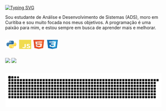 <a href="https://git.io/typing-svg"><img src="https://readme-typing-svg.herokuapp.com?font=Fira+Code&weight=600&size=21&pause=1000&color=7CA8FFA1&center=falso&vCenter=falso&repeat=verdadeiro&random=verdadeiro&width=435&lines=✨Bem-vindo+ao+meu+GitHub!✨" alt="Typing SVG"  /></a>

<p align= "left" >
  Sou estudante de Análise e Desenvolvimento de Sistemas (ADS),
  moro em Curitiba e sou muito focada nos meus objetivos. 
  A programação é uma paixão para mim, e estou sempre em busca 
  de aprender mais e melhorar.
 </p>
 
<div style="display: inline_block"><br>
 <img align="center" alt="Rafa-Python" height="30" width="40" src="https://raw.githubusercontent.com/devicons/devicon/master/icons/python/python-original.svg">
   <img align="center" alt="Rafa-Js" height="30" width="40" src="https://raw.githubusercontent.com/devicons/devicon/master/icons/javascript/javascript-plain.svg">
  <img align="center" alt="Rafa-HTML" height="30" width="40" src="https://raw.githubusercontent.com/devicons/devicon/master/icons/html5/html5-original.svg">
  <img align="center" alt="Rafa-CSS" height="30" width="40" src="https://raw.githubusercontent.com/devicons/devicon/master/icons/css3/css3-original.svg">
 </div>

 ##
 <div> 
  <a href="https://www.linkedin.com/in/giovana-menezes-b012041b8" target="_blank"><img src="https://img.shields.io/badge/-LinkedIn-%230077B5?style=for-the-badge&logo=linkedin&logoColor=white" target="_blank"></a> 
   <a href="https://instagram.com/jhowvana_" target="_blank"><img src="https://img.shields.io/badge/-Instagram-%23E4405F?style=for-the-badge&logo=instagram&logoColor=white" target="_blank"></a>
 </div>

 ##
 
<picture align="center">
  <source media="(prefers-color-scheme: dark)" srcset="https://raw.githubusercontent.com/jhowvana/jhowvana/output/github-contribution-grid-snake-dark.svg">
  <source media="(prefers-color-scheme: light)" srcset="https://raw.githubusercontent.com/jhowvana/jhowvana/output/github-contribution-grid-snake-dark.svg">
  <img align="center" alt="github contribution grid snake animation" src="https://raw.githubusercontent.com/jhowvana/jhowvana/output/github-contribution-grid-snake.svg">
</picture>
